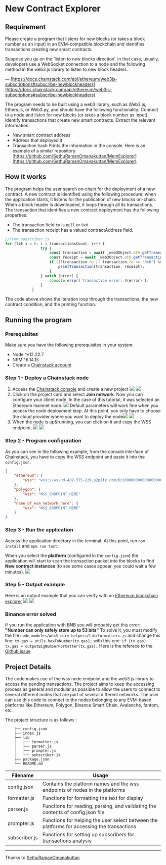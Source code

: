 # New Contract Explorer

## Requirement

Please create a program that listens for new blocks (or takes a block number as an input) in an EVM-compatible blockchain and identifies transactions creating new smart contracts.

Suppose you go on the ‘listen to new blocks direction’. In that case, usually, developers use a WebSocket connection to a node and the following method in the web3.js library to listen to new block headers.

— [https://docs.chainstack.com/api/ethereum/web3js-subscriptions#subscribe-newblockheaders](https://docs.chainstack.com/api/ethereum/web3js-subscriptions#subscribe-newblockheaders)

The program needs to be built using a web3 library, such as Web3.js, Ethers.js, or Web3.py, and should have the following functionality:
Connect to a node and listen for new blocks (or takes a block number as input).
Identify transactions that create new smart contracts.
Extract the relevant information:
- New smart contract address
- Address that deployed it
- Transaction hash
Prints the information in the console.
Here is an example of a similar repository.  
[https://github.com/SethuRamanOmanakuttan/MemExplorer](https://github.com/SethuRamanOmanakuttan/MemExplorer)

## How it works
The program helps the user search on-chain for the deployment of a new contract.
A new contract is identified using the following procedure:
when the application starts, it listens for the publication of new blocks on-chain.
When a block header is downloaded, it loops through all its transactions.
The transaction that identifies a new contract deployment has the following properties:
- The transaction field ```to``` is ```null``` or ```0x0```
- The transaction receipt has a valued contractAddress field.

```javascript
//From subscriber.js
for (let i = 0; i < transactionsCount; i++) {
                try {
                    const transaction = await _web3Object.eth.getTransactionFromBlock(_blockHeader.number, i);
                    const receipt = await _web3Object.eth.getTransactionReceipt(transaction.hash);
                    if ((!transaction.to || transaction.to == "0x0") && receipt.contractAddress) {
                        printTransaction(transaction, receipt);
                    }
                } catch (error) {
                    console.error(`Transaction error: ${error}`);
                }
            }
```

The code above shows the iteration loop through the transactions, the new contract condition, and the printing function. 

## Running the program

### Prerequisites

Make sure you have the following prerequisites in your system.

* Node   ^v12.22.7
* NPM    ^6.14.15
* Create a [Chainstack account](https://console.chainstack.com/user/login)

### Step 1 - Deploy a Chainstack node
1. Access the [Chainstack console](https://console.chainstack.com/) and create a new project ![](./img/new_project1.png) ![](./img/new_project2.png)
2. Click on the project card and select **Join network**. Now you can configure your client node. In the case of this tutorial, it was selected an Ethereum mainnet node. ![](./img/select_network.png) Default parameters will work fine when you access the node deployment step. At this point, you only have to choose the cloud provider where you want to deploy the node![](img/network_deployment_parameters.png) ![](./img/cloud_provider.png)
3. When the node is up&running, you can click on it and copy the WSS endpoint. ![](./img/node1.png) ![](./img/node2.png) 

### Step 2 - Program configuration
As you can see in the following example, from the console interface of Chainstack, you have to copy the WSS endpoint and paste it into the ```config.json```. 

```json
{
    "ethereum": {
        "wss": "wss://ws-nd-482-375-229.p2pify.com/6c20000000000000000000000c3d0"
    },
    "polygon": {
        "wss": "WSS_ENDPOINT_HERE"
    },
    "name_of_evm_network_here": {
        "wss": "WSS_ENDPOINT_HERE"
    }
}
```
### Step 3 - Run the application
Access the application directory in the terminal. At this point, run ```npm install``` and ```npm run test```.

When you select the **platform** (configured in the ```config.json```) the application will start to scan the transaction packet into the blocks to find **New contract instances** (to see some cases appear, you could wait a few minutes). 
![](./img/app_prompt1.png)

### Step 5 - Output example
Here is an output example that you can verify with an [Ethereum blockchain explorer](https://etherscan.io/)
![](./img/app_prompt2.png)
![](./img/explorer.png)

### Binance error solved
If you run the application with BNB you will probably get this error: **"Number can only safely store up to 53 bits"**
To solve it, you must modify the file ```node_modules/web3-core-helpers/lib/formatters.js``` and change this line: ```tx.gas = utils.hexToNumber(tx.gas);``` with this one: ```if (tx.gas) tx.gas = outputBigNumberFormatter(tx.gas);``` 
Here is the referece to the [Github issue](https://github.com/web3/web3.js/issues/3912)

## Project Details

The code makes use of the wss node endpoint and the web3.js library to access the pending transactions. The project aims to keep the accessing process as general and modular as possible to allow the users to connect to several different nodes that are part of several different networks. The user can use this code to connect to the nodes belonging to any EVM-based platforms like Ethereum, Polygon, Binance Smart Chain, Avalanche, fantom, etc.

The project structure is as follows :

```
    ├── config.json
    ├── index.js
    ├── lib
    │   ├── formatter.js
    │   ├── parser.js
    │   ├── prompter.js
    │   └── subscriber.js
    ├── package.json
    └── README.md
```

| Filename      | Usage                                                                                      |
| ------------- | ------------------------------------------------------------------------------------------ |
| config.json   | Contains the platform names and the wss endpoints of nodes in the platforms                |
| formatter.js  | Functions for formatting the text for display                                              |
| parser.js     | Functions for reading, parsing, and validating the contents of config.json file            |
| prompter.js   | Functions for helping the user select between the platforms for accessing the transactions |
| subscriber.js | Functions for setting up subscribers for transactions analysis                             |


---

Thanks to [SethuRamanOmanakuttan](https://github.com/SethuRamanOmanakuttan/MemExplorer)
